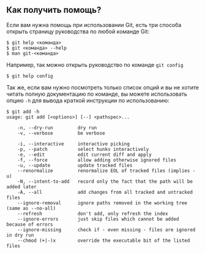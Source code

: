 ## Как получить помощь?

Если вам нужна помощь при использовании Git, есть три способа открыть страницу руководства по любой команде Git:

```console
$ git help <команда>
$ git <команда> --help
$ man git-<команда>
```

Например, так можно открыть руководство по команде `git config`

```console
$ git help config
```

Так же, если вам нужно посмотреть только список опций и вы не хотите читать полную документацию по команде, вы можете использовать опцию `-h` для вывода краткой инструкции по использованию:

```console
$ git add -h
usage: git add [<options>] [--] <pathspec>...

    -n, --dry-run         dry run
    -v, --verbose         be verbose

    -i, --interactive     interactive picking
    -p, --patch           select hunks interactively
    -e, --edit            edit current diff and apply
    -f, --force           allow adding otherwise ignored files
    -u, --update          update tracked files
    --renormalize         renormalize EOL of tracked files (implies -u)
    -N, --intent-to-add   record only the fact that the path will be added later
    -A, --all             add changes from all tracked and untracked files
    --ignore-removal      ignore paths removed in the working tree (same as --no-all)
    --refresh             don't add, only refresh the index
    --ignore-errors       just skip files which cannot be added because of errors
    --ignore-missing      check if - even missing - files are ignored in dry run
    --chmod (+|-)x        override the executable bit of the listed files
```